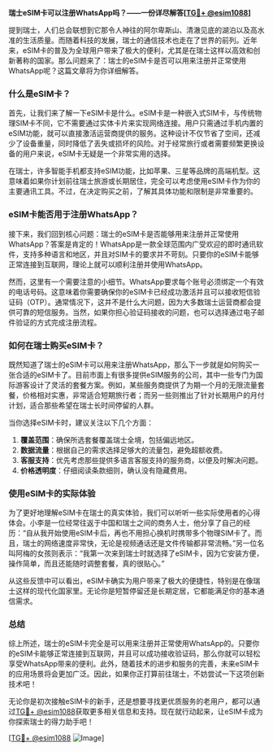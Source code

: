 **瑞士eSIM卡可以注册WhatsApp吗？——一份详尽解答[[TG💪+ @esim1088](https://t.me/s/esim1088)]**

提到瑞士，人们总会联想到它那令人神往的阿尔卑斯山、清澈见底的湖泊以及高水准的生活质量。而随着科技的发展，瑞士的通信技术也走在了世界的前列。近年来，eSIM卡的普及为全球用户带来了极大的便利，尤其是在瑞士这样以高效和创新著称的国家。那么问题来了：瑞士的eSIM卡是否可以用来注册并正常使用WhatsApp呢？这篇文章将为你详细解答。

### 什么是eSIM卡？

首先，让我们来了解一下eSIM卡是什么。eSIM卡是一种嵌入式SIM卡，与传统物理SIM卡不同，它不需要通过实体卡片来实现网络连接。用户只需通过手机内置的eSIM功能，就可以直接激活运营商提供的服务。这种设计不仅节省了空间，还减少了设备重量，同时降低了丢失或损坏的风险。对于经常旅行或者需要频繁更换设备的用户来说，eSIM卡无疑是一个非常实用的选择。

在瑞士，许多智能手机都支持eSIM功能，比如苹果、三星等品牌的高端机型。这意味着如果你计划前往瑞士旅游或长期居住，完全可以考虑使用eSIM卡作为你的主要通讯工具。不过，在决定购买之前，了解其具体功能和限制是非常重要的。

### eSIM卡能否用于注册WhatsApp？

接下来，我们回到核心问题：瑞士的eSIM卡是否能够用来注册并正常使用WhatsApp？答案是肯定的！WhatsApp是一款全球范围内广受欢迎的即时通讯软件，支持多种语言和地区，并且对SIM卡的要求并不苛刻。只要你的eSIM卡能够正常连接到互联网，理论上就可以顺利注册并使用WhatsApp。

然而，这里有一个需要注意的小细节。WhatsApp要求每个账号必须绑定一个有效的电话号码。这意味着你需要确保你的eSIM卡已经成功激活并且可以接收短信验证码（OTP）。通常情况下，这并不是什么大问题，因为大多数瑞士运营商都会提供可靠的短信服务。当然，如果你担心验证码接收的问题，也可以选择通过电子邮件验证的方式完成注册流程。

### 如何在瑞士购买eSIM卡？

既然知道了瑞士的eSIM卡可以用来注册WhatsApp，那么下一步就是如何购买一张合适的eSIM卡了。目前市面上有很多提供eSIM服务的公司，其中一些专门为国际游客设计了灵活的套餐方案。例如，某些服务商提供了为期一个月的无限流量套餐，价格相对实惠，非常适合短期旅行者；而另一些则推出了针对长期用户的月付计划，适合那些希望在瑞士长时间停留的人群。

当你选择eSIM卡时，建议关注以下几个方面：

1. **覆盖范围**：确保所选套餐覆盖瑞士全境，包括偏远地区。
2. **数据流量**：根据自己的需求选择足够大的流量包，避免超额收费。
3. **客服支持**：优先考虑那些提供多语言客服支持的服务商，以便及时解决问题。
4. **价格透明度**：仔细阅读条款细则，确认没有隐藏费用。

### 使用eSIM卡的实际体验

为了更好地理解eSIM卡在瑞士的真实体验，我们可以听听一些实际使用者的心得体会。小李是一位经常往返于中国和瑞士之间的商务人士，他分享了自己的经历：“自从我开始使用eSIM卡后，再也不用担心换机时携带多个物理SIM卡了。而且，瑞士的网络速度非常快，无论是视频通话还是文件传输都非常流畅。”另一位名叫阿梅的女孩则表示：“我第一次来到瑞士时就选择了eSIM卡，因为它安装方便，操作简单，而且还能随时调整套餐，真的很贴心。”

从这些反馈中可以看出，eSIM卡确实为用户带来了极大的便捷性，特别是在像瑞士这样的现代化国家里。无论你是短暂停留还是长期定居，它都能满足你的基本通信需求。

### 总结

综上所述，瑞士的eSIM卡完全是可以用来注册并正常使用WhatsApp的。只要你的eSIM卡能够正常连接到互联网，并且可以成功接收验证码，那么你就可以轻松享受WhatsApp带来的便利。此外，随着技术的进步和服务的完善，未来eSIM卡的应用场景将会更加广泛。因此，如果你正打算前往瑞士，不妨尝试一下这项创新技术吧！

无论你是初次接触eSIM卡的新手，还是想要寻找更优质服务的老用户，都可以通过[TG💪+ @esim1088](https://t.me/s/esim1088)获取更多相关信息和支持。现在就行动起来，让eSIM卡成为你探索瑞士的得力助手吧！

[[TG💪+ @esim1088](https://t.me/s/esim1088) ![Image](https://i.postimg.cc/4NQfJmqS/Snipaste-2025-05-13-00-14-12.png)]